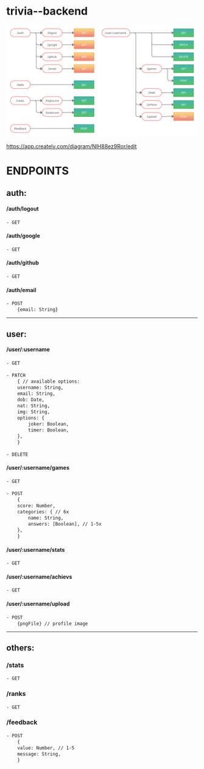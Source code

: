# trivia--backend

![alt not found](./trivia--backend.png)

https://app.creately.com/diagram/NlH88ez9Ror/edit

# ENDPOINTS

## auth:

#### /auth/logout

    - GET

#### /auth/google

    - GET

#### /auth/github

    - GET

#### /auth/email

    - POST
        {email: String}

---

## user:

#### /user/:username

	- GET

	- PATCH
        { // available options:
    	username: String,
    	email: String,
    	dob: Date,
    	nat: String,
    	img: String,
    	options: {
    	    joker: Boolean,
    	    timer: Boolean,
    	},
        }

	- DELETE

#### /user/:username/games

    - GET

    - POST
        {
    	score: Number,
    	categories: { // 6x
    	    name: String,
    	    answers: [Boolean], // 1-5x
    	},
        }

#### /user/:username/stats

    - GET

#### /user/:username/achievs

    - GET

#### /user/:username/upload

    - POST
        {pngFile} // profile image

---

## others:

### /stats

    - GET

### /ranks

	- GET

### /feedback

	- POST
        {
		value: Number, // 1-5
		message: String,
	    }
